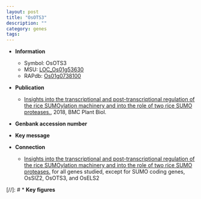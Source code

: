 ```yaml
---
layout: post
title: "OsOTS3"
description: ""
category: genes
tags: 
---
```


* **Information**  
    + Symbol: OsOTS3  
    + MSU: [LOC_Os01g53630](http://rice.plantbiology.msu.edu/cgi-bin/ORF_infopage.cgi?orf=LOC_Os01g53630)  
    + RAPdb: [Os01g0738100](http://rapdb.dna.affrc.go.jp/viewer/gbrowse_details/irgsp1?name=Os01g0738100)  

* **Publication**  
    + [Insights into the transcriptional and post-transcriptional regulation of the rice SUMOylation machinery and into the role of two rice SUMO proteases.](http://www.ncbi.nlm.nih.gov/pubmed?term=Insights+into+the+transcriptional+and+post-transcriptional+regulation+of+the+rice+SUMOylation+machinery+and+into+the+role+of+two+rice+SUMO+proteases.%5BTitle%5D), 2018, BMC Plant Biol.

* **Genbank accession number**  

* **Key message**  

* **Connection**  
    + [Insights into the transcriptional and post-transcriptional regulation of the rice SUMOylation machinery and into the role of two rice SUMO proteases.](AS) for all genes studied, except for SUMO coding genes, OsSIZ2, OsOTS3, and OsELS2

[//]: # * **Key figures**  


